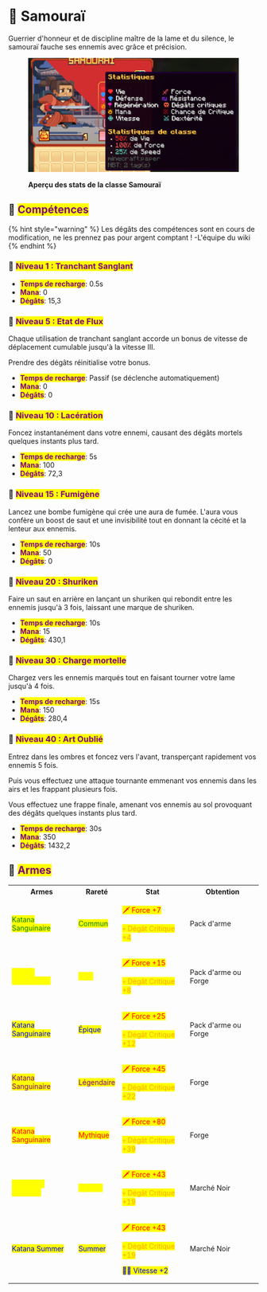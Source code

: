 # 🥷 Samouraï
Guerrier d'honneur et de discipline maître de la lame et du silence, le samouraï fauche ses ennemis avec grâce et précision.

<figure><img src="../../.gitbook/assets/Les_Classes/Samourai.png" alt=""><figcaption><p><strong>Aperçu des stats de la classe Samouraï</strong></p></figcaption></figure>

## 💠 <mark style="color:purple;">Compétences</mark>

{% hint style="warning" %}
Les dégâts des compétences sont en cours de modification, ne les prennez pas pour argent comptant !
-L'équipe du wiki
{% endhint %}

### 🔸 <mark style="color:purple;">**Niveau 1 : Tranchant Sanglant**</mark>

* <mark style="color:purple;">**Temps de recharge**</mark>: 0.5s
* <mark style="color:purple;">**Mana**</mark>: 0
* <mark style="color:purple;">**Dégâts**</mark>: 15,3

### 🔸 <mark style="color:purple;">**Niveau 5 : Etat de Flux**</mark>
Chaque utilisation de tranchant sanglant accorde un bonus de vitesse de déplacement cumulable jusqu'à la vitesse III.

Prendre des dégâts réinitialise votre bonus.

* <mark style="color:purple;">**Temps de recharge**</mark>: Passif (se déclenche automatiquement)
* <mark style="color:purple;">**Mana**</mark>: 0
* <mark style="color:purple;">**Dégâts**</mark>: 0

### 🔸 <mark style="color:purple;">**Niveau 10 : Lacération**</mark>
Foncez instantanément dans votre ennemi, causant des dégâts mortels quelques instants plus tard.

* <mark style="color:purple;">**Temps de recharge**</mark>: 5s
* <mark style="color:purple;">**Mana**</mark>: 100
* <mark style="color:purple;">**Dégâts**</mark>: 72,3

### 🔸 <mark style="color:purple;">**Niveau 15 : Fumigène**</mark>
Lancez une bombe fumigène qui crée une aura de fumée. L'aura vous confère un boost de saut et une invisibilité tout en donnant la cécité et la lenteur aux ennemis.

* <mark style="color:purple;">**Temps de recharge**</mark>: 10s
* <mark style="color:purple;">**Mana**</mark>: 50
* <mark style="color:purple;">**Dégâts**</mark>: 0

### 🔸 <mark style="color:purple;">**Niveau 20 : Shuriken**</mark>
Faire un saut en arrière en lançant un shuriken qui rebondit entre les ennemis jusqu'à 3 fois, laissant une marque de shuriken.

* <mark style="color:purple;">**Temps de recharge**</mark>: 10s
* <mark style="color:purple;">**Mana**</mark>: 15
* <mark style="color:purple;">**Dégâts**</mark>: 430,1

### 🔸 <mark style="color:purple;">**Niveau 30 : Charge mortelle**</mark>
Chargez vers les ennemis marqués tout en faisant tourner votre lame jusqu'à 4 fois.

* <mark style="color:purple;">**Temps de recharge**</mark>: 15s
* <mark style="color:purple;">**Mana**</mark>: 150
* <mark style="color:purple;">**Dégâts**</mark>: 280,4

### 🔸 <mark style="color:purple;">**Niveau 40 : Art Oublié**</mark>
Entrez dans les ombres et foncez vers l'avant, transperçant rapidement vos ennemis 5 fois.

Puis vous effectuez une attaque tournante emmenant vos ennemis dans les airs et les frappant plusieurs fois.

Vous effectuez une frappe finale, amenant vos ennemis au sol provoquant des dégâts quelques instants plus tard.

* <mark style="color:purple;">**Temps de recharge**</mark>: 30s
* <mark style="color:purple;">**Mana**</mark>: 350
* <mark style="color:purple;">**Dégâts**</mark>: 1432,2

## 💠 <mark style="color:purple;">Armes</mark>

<table>
  <tr>
    <th>Armes</th>
    <th>Rareté</th>
    <th>Stat</th>
    <th>Obtention</th>
  </tr>
  <tr>
    <td><mark style="color:green;">Katana Sanguinaire</mark></td>
    <td><mark style="color:green;">Commun</mark></td>
    <td>
     <p><mark style="color:red;">🗡 Force +7</mark></p>
     <p><mark style="color:orange;">💀 Dégât Critique +4</mark></p>
    </td>
    <td>Pack d'arme</td>
  </tr>
  <tr>
    <td><mark style="color:yellow;">Katana Sanguinaire</mark></td>
    <td><mark style="color:yellow;">Rare</mark></td>
    <td>
     <p><mark style="color:red;">🗡 Force +15</mark></p>
     <p><mark style="color:orange;">💀 Dégât Critique +8</mark></p>
    </td>
    <td>Pack d'arme ou Forge</td>
  </tr>
  <tr>
    <td><mark style="color:blue;">Katana Sanguinaire</mark></td>
    <td><mark style="color:blue;">Épique</mark></td>
    <td>
     <p><mark style="color:red;">🗡 Force +25</mark></p>
     <p><mark style="color:orange;">💀 Dégât Critique +12</mark></p>
    </td>
    <td>Pack d'arme ou Forge</td>
  </tr>
  <tr>
    <td><mark style="color:purple;">Katana Sanguinaire</mark></td>
    <td><mark style="color:purple;">Légendaire</mark></td>
    <td>
     <p><mark style="color:red;">🗡 Force +45</mark></p>
     <p><mark style="color:orange;">💀 Dégât Critique +22</mark></p>
    </td>
    <td>Forge</td>
  </tr>
  <tr>
    <td><mark style="color:red;">Katana Sanguinaire</mark></td>
    <td><mark style="color:red;">Mythique</mark></td>
    <td>
     <p><mark style="color:red;">🗡 Force +80</mark></p>
     <p><mark style="color:orange;">💀 Dégât Critique +39</mark></p>
    </td>
    <td>Forge</td>
  </tr>
  <tr>
    <td><mark style="color:yellow;">Katana en Chocolat</mark></td>
    <td><mark style="color:yellow;">Pâques</mark></td>
    <td>
     <p><mark style="color:red;">🗡 Force +43</mark></p>
     <p><mark style="color:orange;">💀 Dégât Critique +19</mark></p>
    </td>
    <td>Marché Noir</td>
  </tr>
  <tr>
    <td><mark style="color:blue;">Katana Summer</mark></td>
    <td><mark style="color:blue;">Summer</mark></td>
    <td>
     <p><mark style="color:red;">🗡 Force +43</mark></p>
     <p><mark style="color:orange;">💀 Dégât Critique +19</mark></p>
     <p><mark style="color:blue;">🏃‍♂️ Vitesse +2</mark></p>
    </td>
    <td>Marché Noir</td>
  </tr>
</table>
